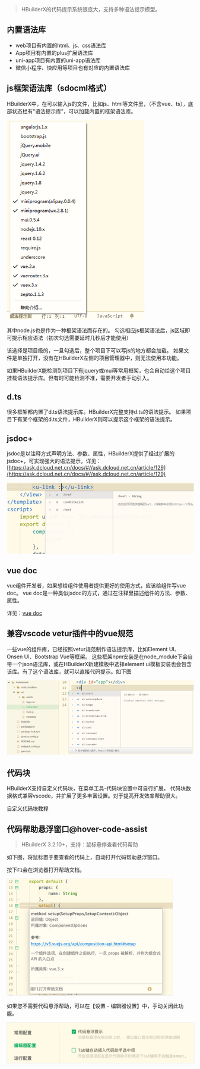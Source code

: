 > HBuilderX的代码提示系统很庞大，支持多种语法提示模型。

## 内置语法库
- web项目有内置的html、js、css语法库
- App项目有内置的plus扩展语法库
- uni-app项目有内置的uni-app语法库
- 微信小程序、快应用等项目也有对应的内置语法库

## js框架语法库（sdocml格式）

HBuilderX中，在可以输入js的文件，比如js、html等文件里，（不含vue、ts），底部状态栏有“语法提示库”，可以加载内置的框架语法库。

<img src="/static/snapshots/tutorial/lang_1.png" />

其中node.js也是作为一种框架语法而存在的。
勾选相应js框架语法后，js区域即可提示相应语法（初次勾选需要延时几秒后才能使用）

该选择是项目级的，一旦勾选后，整个项目下可以写js的地方都会加载。
如果文件是单独打开，没有在HBuilderX左侧的项目管理器中，则无法使用本功能。

如果HBuilderX能检测到项目下有jquery或mui等常用框架，也会自动给这个项目挂载语法提示库。但有时可能检测不准，需要开发者手动引入。

## d.ts

很多框架都内置了d.ts语法提示库。HBuilderX完整支持d.ts的语法提示。
如果项目下有某个框架的d.ts文件，HBuilderX则可以提示这个框架的语法提示。

## jsdoc+
jsdoc是以注释方式声明方法、参数、属性，HBuilderX提供了经过扩展的jsdoc+，可实现强大的语法提示，详见：[https://ask.dcloud.net.cn/docs/#//ask.dcloud.net.cn/article/129](https://ask.dcloud.net.cn/docs/#//ask.dcloud.net.cn/article/129)

<img src="/static/snapshots/tutorial/lang_2.png" style="zoom:50%;" />

## vue doc
vue组件开发者，如果想给组件使用者提供更好的使用方式，应该给组件写vue doc。
vue doc是一种类似jsdoc的方式，通过在注释里描述组件的方法、参数、属性。

详见：[vue doc](https://hx.dcloud.net.cn/Tutorial/Language/vuedoc)

## 兼容vscode vetur插件中的vue规范

一些vue的组件库，已经按照vetur规范制作语法提示库，比如Element UI、Onsen UI、Bootstrap Vue等框架。
这些框架npm安装是在node_module下会自带一个json语法库，或在HBuilderX新建模板中选择element ui模板安装也会包含该库。有了这个语法库，就可以直接代码提示。如下图

<img src="/static/snapshots/tutorial/lang_3.png" style="zoom:50%;"/>

## 代码块

HBuilderX支持自定义代码块，在菜单工具-代码块设置中可自行扩展。
代码块数据格式兼容vscode，并扩展了更多丰富设置。对于提高开发效率帮助很大。

<a href="/Tutorial/Language/Snippets">自定义代码块教程</a>

## 代码帮助悬浮窗口@hover-code-assist

> HBuilderX 3.2.10+，支持：鼠标悬停查看代码帮助

如下图，将鼠标置于要查看的代码上，自动打开代码帮助悬浮窗口。

按下`F1`会在浏览器打开帮助文档。

<img src="/static/snapshots/tutorial/language/hover_helper.png" style="zoom:45%;border: 1px solid #eee;"/>

如果您不需要代码悬浮帮助，可以在【设置 - 编辑器设置】中，手动关闭此功能。

<img src="/static/snapshots/tutorial/language/settings_hover_help.png" style="zoom:50%;border: 1px solid #eee;"/>
